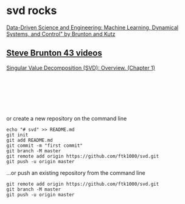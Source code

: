 # svd rocks

[Data-Driven Science and Engineering: Machine Learning, 
Dynamical Systems, and Control"  by Brunton and Kutz](http://databookuw.com/databook.pdf)<br>

## [Steve Brunton 43 videos](https://www.youtube.com/watch?v=gXbThCXjZFM&list=PLMrJAkhIeNNSVjnsviglFoY2nXildDCcv)
[Singular Value Decomposition (SVD): Overview.  (Chapter 1)](https://www.youtube.com/watch?v=gXbThCXjZFM)<br>
[]()<br>
[]()<br>
[]()<br>
[]()<br>
[]()<br>
[]()<br>

or create a new repository on the command line

    echo "# svd" >> README.md
    git init
    git add README.md
    git commit -m "first commit"
    git branch -M master
    git remote add origin https://github.com/ftk1000/svd.git
    git push -u origin master
                
…or push an existing repository from the command line

    git remote add origin https://github.com/ftk1000/svd.git
    git branch -M master
    git push -u origin master
    
